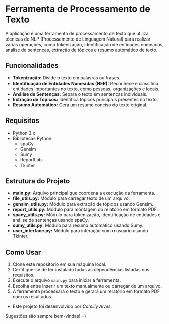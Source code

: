 # Ferramenta de Processamento de Texto

A aplicação é uma ferramenta de processamento de texto que utiliza técnicas de NLP (Processamento de Linguagem Natural) para realizar várias operações, como tokenização, identificação de entidades nomeadas, análise de sentenças, extração de tópicos e resumo automático de texto.

## Funcionalidades

- **Tokenização:** Divide o texto em palavras ou frases.
- **Identificação de Entidades Nomeadas (NER):** Reconhece e classifica entidades importantes no texto, como pessoas, organizações e locais.
- **Análise de Sentenças:** Separa o texto em sentenças individuais.
- **Extração de Tópicos:** Identifica tópicos principais presentes no texto.
- **Resumo Automático:** Gera um resumo conciso do texto original.

## Requisitos

- Python 3.x
- Bibliotecas Python:
  - spaCy
  - Gensim
  - Sumy
  - ReportLab
  - Tkinter

## Estrutura do Projeto

- **main.py:** Arquivo principal que coordena a execução da ferramenta.
- **file_utils.py:** Módulo para carregar texto de um arquivo.
- **gensim_utils.py:** Módulo para extração de tópicos usando Gensim.
- **report_utils.py:** Módulo para montagem do relatório em formato PDF.
- **spacy_utils.py:** Módulo para tokenização, identificação de entidades e análise de sentenças usando spaCy.
- **sumy_utils.py:** Módulo para resumo automático usando Sumy.
- **user_interface.py:** Módulo para interação com o usuário usando Tkinter.

## Como Usar

1. Clone este repositório em sua máquina local.
2. Certifique-se de ter instalado todas as dependências listadas nos requisitos.
3. Execute o arquivo `main.py` para iniciar a ferramenta.
4. Escolha entre inserir um texto manualmente ou carregar de um arquivo.
5. A ferramenta processará o texto e gerará um relatório em formato PDF com os resultados.




* Este projeto foi desenvolvido por *Camilly Alves*.

Sugestões são sempre bem-vindas! =)
